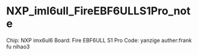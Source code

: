 # NXP_iml6ull_FireEBF6ULLS1Pro_note
Chip: NXP imx6ul6
Board: Fire EBF6ULL S1 Pro
Code: yanzige
auther:frank fu nihao3